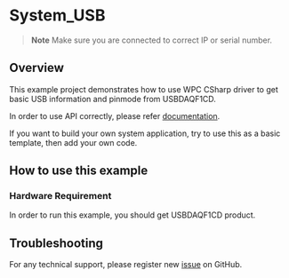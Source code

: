 # System_USB
> **Note**
> Make sure you are connected to correct IP or serial number.

## Overview

This example project demonstrates how to use WPC CSharp driver to get basic USB information and pinmode from USBDAQF1CD.

In order to use API correctly, please refer [documentation](https://wpc-systems-ltd.github.io/WPC_CSharp_driver_release/).

If you want to build your own system application, try to use this as a basic template, then add your own code.

## How to use this example

### Hardware Requirement

In order to run this example, you should get USBDAQF1CD product.

## Troubleshooting

For any technical support, please register new [issue](https://github.com/WPC-Systems-Ltd/WPC_CSharp_driver_release/issues) on GitHub.